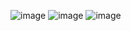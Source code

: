 ![image](https://github.com/hrithikvish/Phone-Login-RoomDB-Task/assets/85003005/16a79d34-4036-4a78-8ae7-b74510ee9439)
![image](https://github.com/hrithikvish/Phone-Login-RoomDB-Task/assets/85003005/48555385-c0cc-45b8-9ec4-55e4c11a6d28)
![image](https://github.com/hrithikvish/Phone-Login-RoomDB-Task/assets/85003005/3def9ba5-a380-4726-842b-1a1157774c99)
